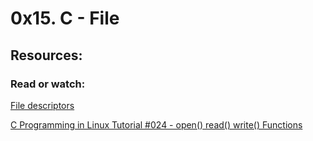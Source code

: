 # 0x15. C - File

## Resources:

### Read or watch:

[File descriptors](https://en.wikipedia.org/wiki/File_descriptor)

[C Programming in Linux Tutorial #024 - open() read() write() Functions](https://www.youtube.com/watch?v=dP3N8g7h8gY)
